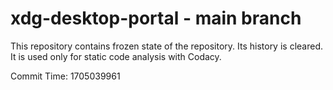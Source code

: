 # xdg-desktop-portal - main branch

This repository contains frozen state of the repository.
Its history is cleared. It is used only for static code
analysis with Codacy.

Commit Time: 1705039961